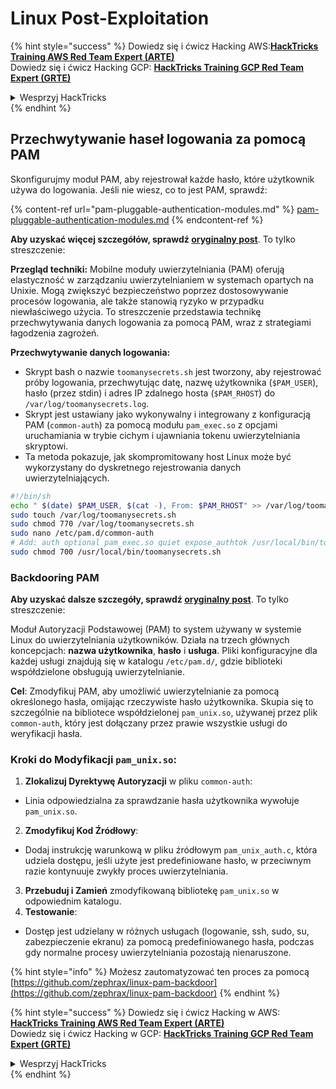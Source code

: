 # Linux Post-Exploitation

{% hint style="success" %}
Dowiedz się i ćwicz Hacking AWS:<img src="/.gitbook/assets/arte.png" alt="" data-size="line">[**HackTricks Training AWS Red Team Expert (ARTE)**](https://training.hacktricks.xyz/courses/arte)<img src="/.gitbook/assets/arte.png" alt="" data-size="line">\
Dowiedz się i ćwicz Hacking GCP: <img src="/.gitbook/assets/grte.png" alt="" data-size="line">[**HackTricks Training GCP Red Team Expert (GRTE)**<img src="/.gitbook/assets/grte.png" alt="" data-size="line">](https://training.hacktricks.xyz/courses/grte)

<details>

<summary>Wesprzyj HackTricks</summary>

* Sprawdź [**plany subskrypcyjne**](https://github.com/sponsors/carlospolop)!
* **Dołącz do** 💬 [**grupy Discord**](https://discord.gg/hRep4RUj7f) lub [**grupy telegramowej**](https://t.me/peass) lub **śledź** nas na **Twitterze** 🐦 [**@hacktricks\_live**](https://twitter.com/hacktricks\_live)**.**
* **Dziel się trikami hakerskimi, przesyłając PR-y do** [**HackTricks**](https://github.com/carlospolop/hacktricks) i [**HackTricks Cloud**](https://github.com/carlospolop/hacktricks-cloud) na githubie.

</details>
{% endhint %}

## Przechwytywanie haseł logowania za pomocą PAM

Skonfigurujmy moduł PAM, aby rejestrował każde hasło, które użytkownik używa do logowania. Jeśli nie wiesz, co to jest PAM, sprawdź:

{% content-ref url="pam-pluggable-authentication-modules.md" %}
[pam-pluggable-authentication-modules.md](pam-pluggable-authentication-modules.md)
{% endcontent-ref %}

**Aby uzyskać więcej szczegółów, sprawdź [oryginalny post](https://embracethered.com/blog/posts/2022/post-exploit-pam-ssh-password-grabbing/)**. To tylko streszczenie:

**Przegląd techniki:**
Mobilne moduły uwierzytelniania (PAM) oferują elastyczność w zarządzaniu uwierzytelnianiem w systemach opartych na Unixie. Mogą zwiększyć bezpieczeństwo poprzez dostosowywanie procesów logowania, ale także stanowią ryzyko w przypadku niewłaściwego użycia. To streszczenie przedstawia technikę przechwytywania danych logowania za pomocą PAM, wraz z strategiami łagodzenia zagrożeń.

**Przechwytywanie danych logowania:**
- Skrypt bash o nazwie `toomanysecrets.sh` jest tworzony, aby rejestrować próby logowania, przechwytując datę, nazwę użytkownika (`$PAM_USER`), hasło (przez stdin) i adres IP zdalnego hosta (`$PAM_RHOST`) do `/var/log/toomanysecrets.log`.
- Skrypt jest ustawiany jako wykonywalny i integrowany z konfiguracją PAM (`common-auth`) za pomocą modułu `pam_exec.so` z opcjami uruchamiania w trybie cichym i ujawniania tokenu uwierzytelniania skryptowi.
- Ta metoda pokazuje, jak skompromitowany host Linux może być wykorzystany do dyskretnego rejestrowania danych uwierzytelniających.
```bash
#!/bin/sh
echo " $(date) $PAM_USER, $(cat -), From: $PAM_RHOST" >> /var/log/toomanysecrets.log
sudo touch /var/log/toomanysecrets.sh
sudo chmod 770 /var/log/toomanysecrets.sh
sudo nano /etc/pam.d/common-auth
# Add: auth optional pam_exec.so quiet expose_authtok /usr/local/bin/toomanysecrets.sh
sudo chmod 700 /usr/local/bin/toomanysecrets.sh
```
### Backdooring PAM

**Aby uzyskać dalsze szczegóły, sprawdź [oryginalny post](https://infosecwriteups.com/creating-a-backdoor-in-pam-in-5-line-of-code-e23e99579cd9)**. To tylko streszczenie:

Moduł Autoryzacji Podstawowej (PAM) to system używany w systemie Linux do uwierzytelniania użytkowników. Działa na trzech głównych koncepcjach: **nazwa użytkownika**, **hasło** i **usługa**. Pliki konfiguracyjne dla każdej usługi znajdują się w katalogu `/etc/pam.d/`, gdzie biblioteki współdzielone obsługują uwierzytelnianie.

**Cel**: Zmodyfikuj PAM, aby umożliwić uwierzytelnianie za pomocą określonego hasła, omijając rzeczywiste hasło użytkownika. Skupia się to szczególnie na bibliotece współdzielonej `pam_unix.so`, używanej przez plik `common-auth`, który jest dołączany przez prawie wszystkie usługi do weryfikacji hasła.

### Kroki do Modyfikacji `pam_unix.so`:

1. **Zlokalizuj Dyrektywę Autoryzacji** w pliku `common-auth`:
- Linia odpowiedzialna za sprawdzanie hasła użytkownika wywołuje `pam_unix.so`.
2. **Zmodyfikuj Kod Źródłowy**:
- Dodaj instrukcję warunkową w pliku źródłowym `pam_unix_auth.c`, która udziela dostępu, jeśli użyte jest predefiniowane hasło, w przeciwnym razie kontynuuje zwykły proces uwierzytelniania.
3. **Przebuduj i Zamień** zmodyfikowaną bibliotekę `pam_unix.so` w odpowiednim katalogu.
4. **Testowanie**:
- Dostęp jest udzielany w różnych usługach (logowanie, ssh, sudo, su, zabezpieczenie ekranu) za pomocą predefiniowanego hasła, podczas gdy normalne procesy uwierzytelniania pozostają nienaruszone.

{% hint style="info" %}
Możesz zautomatyzować ten proces za pomocą [https://github.com/zephrax/linux-pam-backdoor](https://github.com/zephrax/linux-pam-backdoor)
{% endhint %}

{% hint style="success" %}
Dowiedz się i ćwicz Hacking w AWS:<img src="/.gitbook/assets/arte.png" alt="" data-size="line">[**HackTricks Training AWS Red Team Expert (ARTE)**](https://training.hacktricks.xyz/courses/arte)<img src="/.gitbook/assets/arte.png" alt="" data-size="line">\
Dowiedz się i ćwicz Hacking w GCP: <img src="/.gitbook/assets/grte.png" alt="" data-size="line">[**HackTricks Training GCP Red Team Expert (GRTE)**<img src="/.gitbook/assets/grte.png" alt="" data-size="line">](https://training.hacktricks.xyz/courses/grte)

<details>

<summary>Wesprzyj HackTricks</summary>

* Sprawdź [**plany subskrypcyjne**](https://github.com/sponsors/carlospolop)!
* **Dołącz do** 💬 [**Grupy Discord**](https://discord.gg/hRep4RUj7f) lub [**grupy telegramowej**](https://t.me/peass) lub **śledź** nas na **Twitterze** 🐦 [**@hacktricks\_live**](https://twitter.com/hacktricks\_live)**.**
* **Udostępnij sztuczki hakerskie, przesyłając PR-y do** [**HackTricks**](https://github.com/carlospolop/hacktricks) i [**HackTricks Cloud**](https://github.com/carlospolop/hacktricks-cloud) github repos.

</details>
{% endhint %}
